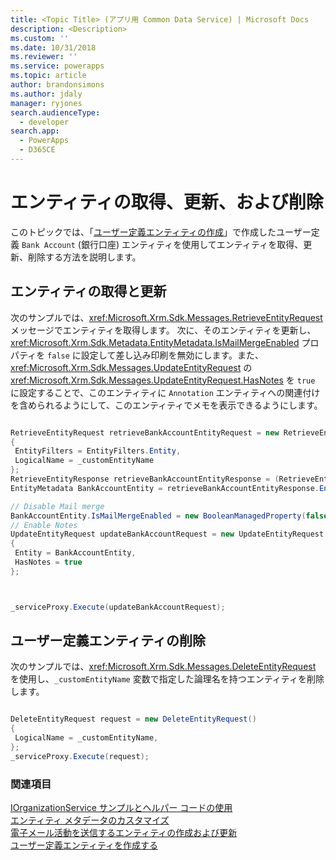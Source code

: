 ```yaml
---
title: <Topic Title> (アプリ用 Common Data Service) | Microsoft Docs
description: <Description>
ms.custom: ''
ms.date: 10/31/2018
ms.reviewer: ''
ms.service: powerapps
ms.topic: article
author: brandonsimons
ms.author: jdaly
manager: ryjones
search.audienceType:
  - developer
search.app:
  - PowerApps
  - D365CE
---
```

# <a name="retrieve-update-and-delete-entities"></a>エンティティの取得、更新、および削除

このトピックでは、「[ユーザー定義エンティティの作成](create-custom-entity.md)」で作成したユーザー定義 `Bank Account` (銀行口座) エンティティを使用してエンティティを取得、更新、削除する方法を説明します。  
  
<a name="BKMK_RetrieveAndUpdateEntity"></a>  
 
## <a name="retrieve-and-update-an-entity"></a>エンティティの取得と更新  

 次のサンプルでは、<xref:Microsoft.Xrm.Sdk.Messages.RetrieveEntityRequest> メッセージでエンティティを取得します。 次に、そのエンティティを更新し、<xref:Microsoft.Xrm.Sdk.Metadata.EntityMetadata.IsMailMergeEnabled> プロパティを `false` に設定して差し込み印刷を無効にします。また、<xref:Microsoft.Xrm.Sdk.Messages.UpdateEntityRequest> の <xref:Microsoft.Xrm.Sdk.Messages.UpdateEntityRequest.HasNotes> を `true` に設定することで、このエンティティに `Annotation` エンティティへの関連付けを含められるようにして、このエンティティでメモを表示できるようにします。  
  
```csharp

RetrieveEntityRequest retrieveBankAccountEntityRequest = new RetrieveEntityRequest
{
 EntityFilters = EntityFilters.Entity,
 LogicalName = _customEntityName
};
RetrieveEntityResponse retrieveBankAccountEntityResponse = (RetrieveEntityResponse)_serviceProxy.Execute(retrieveBankAccountEntityRequest);
EntityMetadata BankAccountEntity = retrieveBankAccountEntityResponse.EntityMetadata;

// Disable Mail merge
BankAccountEntity.IsMailMergeEnabled = new BooleanManagedProperty(false);
// Enable Notes
UpdateEntityRequest updateBankAccountRequest = new UpdateEntityRequest
{
 Entity = BankAccountEntity,
 HasNotes = true
};



_serviceProxy.Execute(updateBankAccountRequest);
```
  
<a name="BKMK_DeleteCustomEntity"></a>   

## <a name="delete-a-custom-entity"></a>ユーザー定義エンティティの削除  

次のサンプルでは、<xref:Microsoft.Xrm.Sdk.Messages.DeleteEntityRequest> を使用し、`_customEntityName` 変数で指定した論理名を持つエンティティを削除します。  
  
```csharp

DeleteEntityRequest request = new DeleteEntityRequest()
{
 LogicalName = _customEntityName,
};
_serviceProxy.Execute(request);
```
  
### <a name="see-also"></a>関連項目  
 [IOrganizationService サンプルとヘルパー コードの使用](/dynamics365/customer-engagement/developer/use-sample-helper-code)   
 [エンティティ メタデータのカスタマイズ](../customize-entity-metadata.md)   
 [電子メール活動を送信するエンティティの作成および更新](/dynamics365/customer-engagement/developer/create-update-entity-emailed)   
 [ユーザー定義エンティティを作成する](create-custom-entity.md)